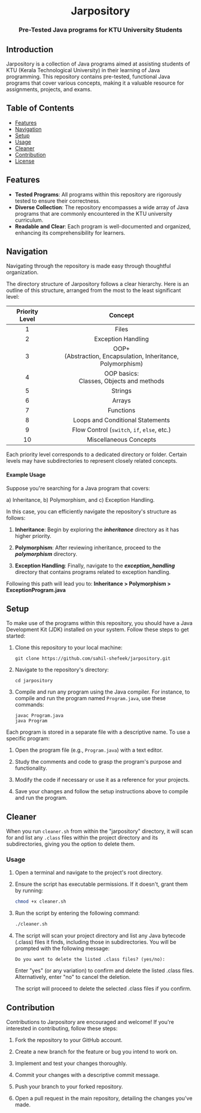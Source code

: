 <h1 align = center> Jarpository </h1>
<h3 align = center> Pre-Tested Java programs for KTU University Students</h3>

## Introduction

Jarpository is a collection of Java programs aimed at assisting students of KTU (Kerala Technological University) in their learning of Java programming. This repository contains pre-tested, functional Java programs that cover various concepts, making it a valuable resource for assignments, projects, and exams.

## Table of Contents

- [Features](#features)
- [Navigation](#navigation)
- [Setup](#setup)
- [Usage](#example-usage)
- [Cleaner](#cleaner)
- [Contribution](#contribution)
- [License](#license)

## Features

- **Tested Programs**: All programs within this repository are rigorously tested to ensure their correctness.
- **Diverse Collection**: The repository encompasses a wide array of Java programs that are commonly encountered in the KTU university curriculum.
- **Readable and Clear**: Each program is well-documented and organized, enhancing its comprehensibility for learners.

## Navigation

Navigating through the repository is made easy through thoughtful organization.

The directory structure of Jarpository follows a clear hierarchy. Here is an outline of this structure, arranged from the most to the least significant level:

| Priority Level |                             Concept                             |
| :------------: | :-------------------------------------------------------------: |
|       1        |                              Files                              |
|       2        |                       Exception Handling                        |
|       3        | OOP+<br>(Abstraction, Encapsulation, Inheritance, Polymorphism) |
|       4        |          OOP basics:<br> Classes, Objects and methods           |
|       5        |                             Strings                             |
|       6        |                             Arrays                              |
|       7        |                            Functions                            |
|       8        |                Loops and Conditional Statements                 |
|       9        |           Flow Control (`switch`, `if`, `else`, etc.)           |
|       10       |                     Miscellaneous Concepts                      |

Each priority level corresponds to a dedicated directory or folder. Certain levels may have subdirectories to represent closely related concepts.

#### Example Usage

Suppose you're searching for a Java program that covers:

a) Inheritance,
b) Polymorphism, and
c) Exception Handling.

In this case, you can efficiently navigate the repository's structure as follows:

1. **Inheritance**: Begin by exploring the **_inheritance_** directory as it has higher priority.

2. **Polymorphism**: After reviewing inheritance, proceed to the **_polymorphism_** directory.

3. **Exception Handling**: Finally, navigate to the **_exception_handling_** directory that contains programs related to exception handling.

Following this path will lead you to: **Inheritance > Polymorphism > ExceptionProgram.java**

## Setup

To make use of the programs within this repository, you should have a Java Development Kit (JDK) installed on your system. Follow these steps to get started:

1. Clone this repository to your local machine:

   ```shell
   git clone https://github.com/sahil-shefeek/jarpository.git
   ```

2. Navigate to the repository's directory:

   ```shell
   cd jarpository
   ```

3. Compile and run any program using the Java compiler. For instance, to compile and run the program named `Program.java`, use these commands:

   ```shell
   javac Program.java
   java Program
   ```

Each program is stored in a separate file with a descriptive name. To use a specific program:

1. Open the program file (e.g., `Program.java`) with a text editor.

2. Study the comments and code to grasp the program's purpose and functionality.

3. Modify the code if necessary or use it as a reference for your projects.

4. Save your changes and follow the setup instructions above to compile and run the program.

## Cleaner

When you run `cleaner.sh` from within the "jarpository" directory, it will scan for and list any `.class` files within the project directory and its subdirectories, giving you the option to delete them.

### Usage

1. Open a terminal and navigate to the project's root directory.

2. Ensure the script has executable permissions. If it doesn't, grant them by running:

   ```bash
   chmod +x cleaner.sh
   ```

3. Run the script by entering the following command:

   ```bash
   ./cleaner.sh
   ```

4. The script will scan your project directory and list any Java bytecode (.class) files it finds, including those in subdirectories. You will be prompted with the following message:

   ```
   Do you want to delete the listed .class files? (yes/no):
   ```

   Enter "yes" (or any variation) to confirm and delete the listed .class files. Alternatively, enter "no" to cancel the deletion.

   The script will proceed to delete the selected .class files if you confirm.

## Contribution

Contributions to Jarpository are encouraged and welcome! If you're interested in contributing, follow these steps:

1. Fork the repository to your GitHub account.

2. Create a new branch for the feature or bug you intend to work on.

3. Implement and test your changes thoroughly.

4. Commit your changes with a descriptive commit message.

5. Push your branch to your forked repository.

6. Open a pull request in the main repository, detailing the changes you've made.
